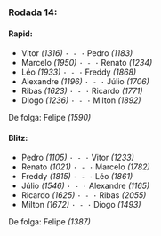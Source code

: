 ### Rodada 14:

#### Rapid:

* Vitor *(1316)* `· - ·` Pedro *(1183)*
* Marcelo *(1950)* `· - ·` Renato *(1234)*
* Léo *(1933)* `· - ·` Freddy *(1868)*
* Alexandre *(1196)* `· - ·` Júlio *(1706)*
* Ribas *(1623)* `· - ·` Ricardo *(1771)*
* Diogo *(1236)* `· - ·` Milton *(1892)*

De folga: Felipe *(1590)*

#### Blitz:

* Pedro *(1105)* `· - ·` Vitor *(1233)*
* Renato *(1021)* `· - ·` Marcelo *(1782)*
* Freddy *(1815)* `· - ·` Léo *(1861)*
* Júlio *(1546)* `· - ·` Alexandre *(1165)*
* Ricardo *(1625)* `· - ·` Ribas *(2055)*
* Milton *(1672)* `· - ·` Diogo *(1493)*

De folga: Felipe *(1387)*

